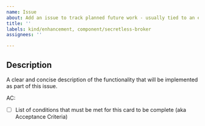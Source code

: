 ```yaml
---
name: Issue
about: Add an issue to track planned future work - usually tied to an epic
title: ''
labels: kind/enhancement, component/secretless-broker
assignees: ''

---
```


## Description
A clear and concise description of the functionality that will be implemented as part of this issue.

AC:
- [ ] List of conditions that must be met for this card to be complete (aka Acceptance Criteria)
